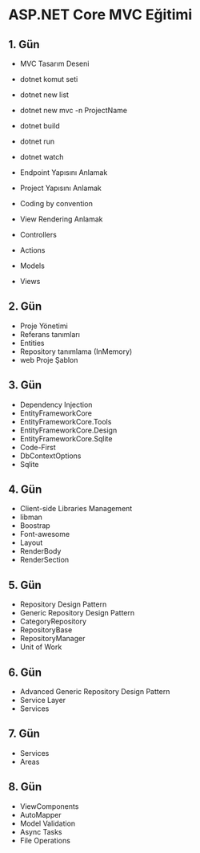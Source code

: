# ASP.NET Core MVC Eğitimi

## 1. Gün

- MVC Tasarım Deseni
- dotnet komut seti
- dotnet new list
- dotnet new mvc -n ProjectName
- dotnet build
- dotnet run
- dotnet watch

- Endpoint Yapısını Anlamak
- Project Yapısını Anlamak
- Coding by convention
- View Rendering Anlamak

- Controllers
- Actions
- Models

- Views

## 2. Gün
- Proje Yönetimi
- Referans tanımları 
- Entities
- Repository tanımlama (InMemory)
- web Proje Şablon

## 3. Gün
- Dependency Injection
- EntityFrameworkCore
- EntityFrameworkCore.Tools
- EntityFrameworkCore.Design
- EntityFrameworkCore.Sqlite
- Code-First
- DbContextOptions
- Sqlite

## 4. Gün
- Client-side Libraries Management
- libman 
- Boostrap
- Font-awesome
- Layout
- RenderBody
- RenderSection

## 5. Gün
- Repository Design Pattern
- Generic Repository Design Pattern
- CategoryRepository
- RepositoryBase
- RepositoryManager
- Unit of Work

## 6. Gün
- Advanced Generic Repository Design Pattern
- Service Layer
- Services

## 7. Gün
- Services
- Areas

## 8. Gün
- ViewComponents
- AutoMapper
- Model Validation
- Async Tasks
- File Operations

